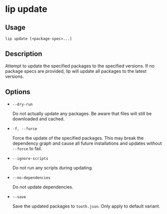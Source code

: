 # lip update

## Usage

```shell
lip update [<package-spec>...]
```

## Description

Attempt to update the specified packages to the specified versions. If no package specs are provided, lip will update all packages to the latest versions.

## Options

- `--dry-run`

  Do not actually update any packages. Be aware that files will still be downloaded and cached.

- `-f, --force`

  Force the update of the specified packages. This may break the dependency graph and cause all future installations and updates without `--force` to fail.

- `--ignore-scripts`

  Do not run any scripts during updating.

- `--no-dependencies`

  Do not update dependencies.

- `--save`

  Save the updated packages to `tooth.json`. Only apply to default variant.

